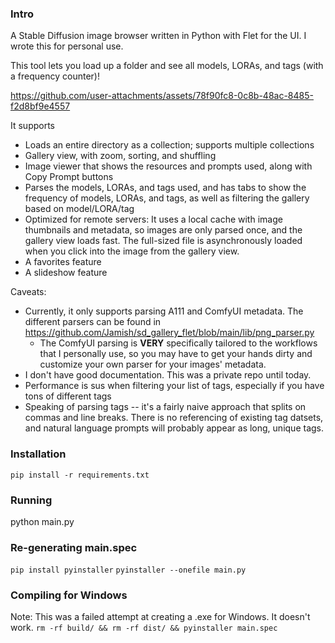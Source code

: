 ### Intro

A Stable Diffusion image browser written in Python with Flet for the UI. I wrote this for personal use.

This tool lets you load up a folder and see all models, LORAs, and tags (with a frequency counter)! 

https://github.com/user-attachments/assets/78f90fc8-0c8b-48ac-8485-f2d8bf9e4557

It supports
* Loads an entire directory as a collection; supports multiple collections
* Gallery view, with zoom, sorting, and shuffling
* Image viewer that shows the resources and prompts used, along with Copy Prompt buttons
* Parses the models, LORAs, and tags used, and has tabs to show the frequency of models, LORAs, and tags, as well as filtering the gallery based on model/LORA/tag
* Optimized for remote servers: It uses a local cache with image thumbnails and metadata, so images are only parsed once, and the gallery view loads fast. The full-sized file is asynchronously loaded when you click into the image from the gallery view.
* A favorites feature
* A slideshow feature

Caveats:
* Currently, it only supports parsing A111 and ComfyUI metadata. The different parsers can be found in https://github.com/Jamish/sd_gallery_flet/blob/main/lib/png_parser.py
  * The ComfyUI parsing is **VERY** specifically tailored to the workflows that I personally use, so you may have to get your hands dirty and customize your own parser for your images' metadata.
* I don't have good documentation. This was a private repo until today.
* Performance is sus when filtering your list of tags, especially if you have tons of different tags
* Speaking of parsing tags -- it's a fairly naive approach that splits on commas and line breaks. There is no referencing of existing tag datsets, and natural language prompts will probably appear as long, unique tags.

### Installation
`pip install -r requirements.txt`

### Running
python main.py

### Re-generating main.spec
`pip install pyinstaller`
`pyinstaller --onefile main.py`

### Compiling for Windows
Note: This was a failed attempt at creating a .exe for Windows. It doesn't work.
`rm -rf build/ && rm -rf dist/ && pyinstaller main.spec`
